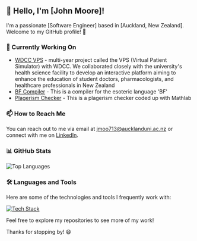 ## 👋 Hello, I'm [John Moore]!

I'm a passionate [Software Engineer] based in [Auckland, New Zealand]. Welcome to my GitHub profile! 🚀

### 🔭 Currently Working On

- [WDCC VPS]([link_to_project_1](https://github.com/UoaWDCC/VPS)) - multi-year project called the VPS (Virtual Patient Simulator) with WDCC. We collaborated closely with the university's health science facility to develop an interactive platform aiming to enhance the education of student doctors, pharmacologists, and healthcare professionals in New Zealand
- [BF Compiler]([link_to_project_2](https://github.com/John-Moore-UOA/BF-compiler)) - This is a compiler for the esoteric language 'BF'
- [Plagerism Checker]([link_to_project_3](https://github.com/John-Moore-UOA/University-Stuff/tree/main/Matlab/131%20Matlab%20Project)) - This is a plagerism checker coded up with Mathlab

### 📫 How to Reach Me

You can reach out to me via email at [jmoo713@aucklanduni.ac.nz](mailto:jmoo713@aucklanduni.ac.nz) or connect with me on [LinkedIn](https://www.linkedin.com/in/johnmoore03/).


### 📊 GitHub Stats

![Top Languages](https://github-readme-stats.vercel.app/api/top-langs/?username=John-Moore-UOA&layout=compact&theme=radical)

### 🛠️ Languages and Tools

Here are some of the technologies and tools I frequently work with:

[![Tech Stack](https://img.shields.io/badge/Tech%20Stack-HTML5%20%7C%20CSS3%20%7C%20JavaScript%20%7C%20Python%20%7C%20React%20%7C%20Node.js%20%7C%20SQL%20%7C%20Git%20%7C%20Docker-blue)](https://img.shields.io/badge/Tech%20Stack-HTML5%20%7C%20CSS3%20%7C%20JavaScript%20%7C%20Python%20%7C%20React)

Feel free to explore my repositories to see more of my work!

Thanks for stopping by! 😄
